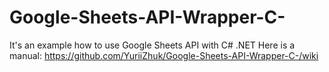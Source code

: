# Google-Sheets-API-Wrapper-C-
It's an example how to use Google Sheets API with C# .NET
Here is a manual:
https://github.com/YuriiZhuk/Google-Sheets-API-Wrapper-C-/wiki
